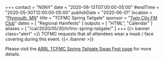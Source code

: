 +++
contact = "N0NY"
date = "2020-06-13T07:00:00-05:00"
#endTime =  "2020-05-30T12:00:00-05:00"
publishDate = "2020-06-01"
location = "[Plymouth, MN](https://www.google.com/maps/place/West+Medicine+Lake+Community+Club/@44.9977916,-93.4325584,17z/)"
title = "TCFMC Spring Tailgate"
sponsor = "[Twin City FM Club](http://tcfmc.org)"
dates = [ "Regional Hamfests" ]
outputs = [ "HTML", "Calendar" ]
aliases = [ "/cal/2020/05/30/tcfmc-spring-tailgate/" ]
+++
{{< banner class="alert" >}}
TCFMC requests that all attendees wear a mask / face covering during this event.
{{< /banner >}}

Please visit the 
[ARRL TCFMC Spring Tailgate Swap Fest page](http://www.arrl.org/hamfests/tcfmc-spring-tailgate-swap-fest)
for more details.
